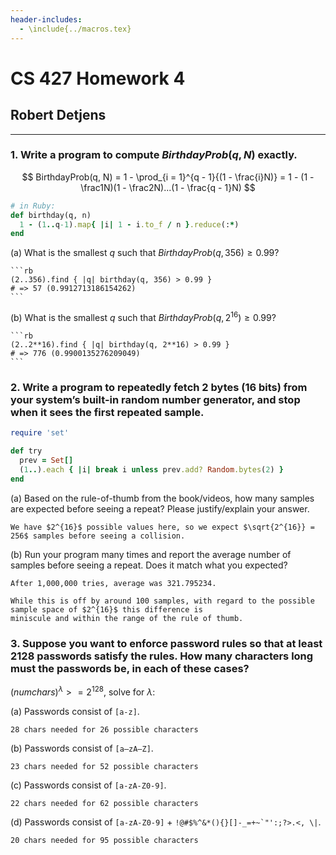 ```yaml
---
header-includes:
  - \include{../macros.tex}
---
```


# CS 427 Homework 4

## Robert Detjens

---

### 1. Write a program to compute $BirthdayProb(q, N)$ exactly.

$$
BirthdayProb(q, N) = 1 - \prod_{i = 1}^{q - 1}{(1 - \frac{i}N)} = 1 - (1 - \frac1N)(1 - \frac2N)...(1 - \frac{q - 1}N)
$$

```rb
# in Ruby:
def birthday(q, n)
  1 - (1..q-1).map{ |i| 1 - i.to_f / n }.reduce(:*)
end
```

(a) What is the smallest $q$ such that $BirthdayProb(q, 356) \ge 0.99$?

    ```rb
    (2..356).find { |q| birthday(q, 356) > 0.99 }
    # => 57 (0.9912713186154262)
    ```

(b) What is the smallest $q$ such that $BirthdayProb(q, 2^{16}) \ge 0.99$?

    ```rb
    (2..2**16).find { |q| birthday(q, 2**16) > 0.99 }
    # => 776 (0.9900135276209049)
    ```

### 2. Write a program to repeatedly fetch 2 bytes (16 bits) from your system’s built-in random number generator, and stop when it sees the first repeated sample.

```rb
require 'set'

def try
  prev = Set[]
  (1..).each { |i| break i unless prev.add? Random.bytes(2) }
end
```

(a) Based on the rule-of-thumb from the book/videos, how many samples are expected before seeing a repeat? Please
justify/explain your answer.

    We have $2^{16}$ possible values here, so we expect $\sqrt{2^{16}} = 256$ samples before seeing a collision.

(b) Run your program many times and report the average number of samples before seeing a repeat. Does it match what you
expected?

    After 1,000,000 tries, average was 321.795234.

    While this is off by around 100 samples, with regard to the possible sample space of $2^{16}$ this difference is
    miniscule and within the range of the rule of thumb.

### 3. Suppose you want to enforce password rules so that at least $2{128}$ passwords satisfy the rules. How many characters long must the passwords be, in each of these cases?

$(numchars)^\lambda >= 2^{128}$, solve for $\lambda$:

(a) Passwords consist of `[a-z]`.

    28 chars needed for 26 possible characters

(b) Passwords consist of `[a–zA–Z]`.

    23 chars needed for 52 possible characters

(c) Passwords consist of `[a-zA-Z0-9]`.

    22 chars needed for 62 possible characters

(d) Passwords consist of `[a-zA-Z0-9]` + ``!@#$%^&*(){}[]-_=+~`"':;?>.<, \|``.

    20 chars needed for 95 possible characters
